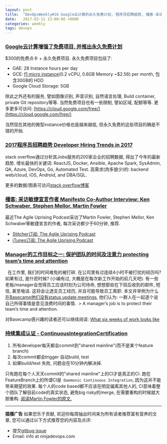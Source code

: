 ```yaml
---
layout: post
title:  "DevOpsWeekly#16 Google云计算的永久免费计划, 程序员招聘趋势, 播客-采访敏捷宣言的作者们, 老板应该保护员工的时间, 持续集成认证"
date:   2017-03-11 13:00:00 +0800
categories: weekly
tags: devops
---
```


### [**Google云计算增强了免费项目, 并推出永久免费计划**](https://cloud.google.com/free/)

  $300的免费点卡 + 永久免费项目. 永久免费项目包括了:
  
  - GAE: 28 Instance hours per day
  - GCE: [f1 micro instance](https://cloud.google.com/compute/pricing#sharedcore)(0.2 vCPU, 0.6GB Memory ~$2.56) per month, 包含30GB的 HDD
  - Google Cloud Storage: 5GB
 
除此之外还有的服务, 譬如图像识别, 声音识别, 自然语言处理, Build container, private Git repository等等. 
当然免费项目也有一些限制, 譬如区域, 配额等等. 
更多更多可访问: [https://cloud.google.com/free/](https://cloud.google.com/free/)

当然现在其他的微型instance价格也是越来越低, 但永久免费的这些项目的确是不错的开始. 


### [**2017程序员招聘趋势 Developer Hiring Trends in 2017**](https://stackoverflow.blog/2017/03/09/developer-hiring-trends-2017/)

  stack overflow通过分析其Jobs服务的200家企业的招聘数据, 得出了今年的最新趋势. 增长最快的关键词: 
  ReactJS, Docker, Ansible, Apache Spark, SysAdmin, QA, Azure, DevOps, Go, Automated Test. 高需求(肉多狼少)的: backend web/cloud, iOS, Android, and DBA/SQL.
  
  更多的数据/图表可访问[stack overflow博客](https://stackoverflow.blog/2017/03/09/developer-hiring-trends-2017/)
  
  
### [**播客: 采访敏捷宣言作者 Manifesto Co-Author Interview: Ken Schwaber, Stephen Mellor, Martin Fowler**](http://www.stitcher.com/podcast/the-agile-uprising-podcast)

  最近The Agile Uprising Podcast采访了Martin Fowler, Stephen Mellor, Ken Schwaber等敏捷宣言的作者, 每次采访都少于60分钟, 推荐.
  - [Stitcher订阅: The Agile Uprising Podcast](http://www.stitcher.com/podcast/the-agile-uprising-podcast)
  - [iTunes订阅: The Agile Uprising Podcast](https://itunes.apple.com/us/podcast/the-agile-uprising-podcast/id1163230424?mt=2)
  

### [**Manager的工作目标之一: 保护团队的时间及注意力 protecting team’s time and attention**](https://m.signalvnoise.com/give-40-take-0-dddf5ffb2aaa#.fmiizvkf6)
  
 在工作里, 我们的时间难免的被打碎. 在公司里有过连续4小时不被打扰的经历吗? 如果有过, 是什麽时候? (小编有过, 大概是在每次新工作开始的前几天吧). 有一些老板/manager会觉得员工应该时刻为公司待命, 想想那些在下班后收到的邮件, 短信, 甚至电话. 这将会让透支员工经历, 并且可能导致员工离职. 本文并举例为什么[在Basecamp他们没有status update meetings](https://m.signalvnoise.com/status-meetings-are-the-scourge-39f49267ca90#.f6fkp9jji), 他们认为: 一群人在一起逐个说自己所得事情是意见浪费时间的事情. 
   > A manager’s job is to protect their team’s time and attention.
  
  对Basecamp感兴趣的读者还可以继续阅读: [What six weeks of work looks like](https://m.signalvnoise.com/what-six-weeks-of-work-looks-like-69289221e80d#.zg3rdqitn)
  

### [**持续集成认证 - ContinuousIntegrationCertification**](https://martinfowler.com/bliki/ContinuousIntegrationCertification.html)  

  1. 所有developer每天都会commit到"shared mainline"(而不是某个feature branch)
  2. 每次commit都会trigger 自动build, test
  3. 如果build/test 失败, 问题会在10分钟内解决掉. 
  
  只有跑在每个人天天commit的"shared mainline"上的CI才是真正的CI. 跑在FeatureBranch上的所谓CI是` Daemonic Continuous Integration`, 因为这并不能带来期望的效果. 每个人的code based都不应该在明显偏离其他人的, CI意味着整个团队了解目前code的真实状态, 避免big risky的merge, 在需要重构的时候就大胆重构. [阅读Martin Fowler的原文.](https://martinfowler.com/bliki/ContinuousIntegrationCertification.html)

---

**插播广告**
如果您乐于贡献, 欢迎你每周抽出时间来为所有读者推荐富有营养的文章, 您可以通过以下方式推荐您的内容及点评:
 - 提交[gitbug issue](https://github.com/NinjaDevOps-dot-com/NinjaDevOps-dot-com.github.io/issues)
 - Email: info at ninjadevops.com
